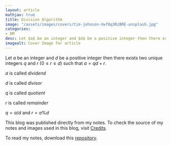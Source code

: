 ```yaml
---
layout: article
mathjax: true
title: Division Algorithm
image: "/assets/images/covers/tim-johnson-Vwf8q3RzBRE-unsplash.jpg"
categories:
- DM
desc: Let $a$ be an integer and $d$ be a positive integer then there exists two unique integers $q$ and $r$ ($0 \le r \le d$) such that $a= qd+r$. 
imagealt: Cover Image for article
---
```


Let $a$ be an integer and $d$ be a positive integer then there exists two unique integers $q$ and $r$ ($0 \le r \le d$) such that $a= qd+r$.

























































































































































































































































































































































































































$a$ is called *dividend*
























































































































































































































































































































































































































$d$ is called *divisor*
























































































































































































































































































































































































































$q$ is called *quotient*
























































































































































































































































































































































































































$r$ is called *remainder*
























































































































































































































































































































































































































$q = a/d$ and $r= a\%d$



























































































































































































































































































































































































































This blog was published directly from my notes.
To check the source of my notes and images used in this blog, visit <a href="/credits.html" target="_blank">Credits</a>.

To read my notes, download this <a href="https://github.com/bovem/CS" target="blank">repository</a>.
